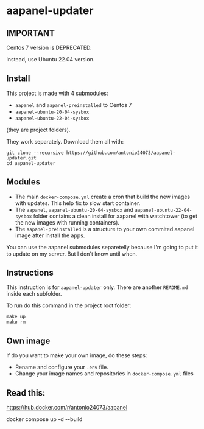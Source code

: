 # aapanel-updater

## IMPORTANT

Centos 7 version is DEPRECATED. 

Instead, use Ubuntu 22.04 version.


## Install 

This project is made with 4 submodules: 

- `aapanel` and `aapanel-preinstalled` to Centos 7 
- `aapanel-ubuntu-20-04-sysbox` 
- `aapanel-ubuntu-22-04-sysbox`  

(they are project folders). 

They work separately. Download them all with:

```
git clone --recursive https://github.com/antonio24073/aapanel-updater.git
cd aapanel-updater
```

## Modules

- The main `docker-compose.yml` create a cron that build the new images with updates. This help fix to slow start container. 
- The `aapanel`, `aapanel-ubuntu-20-04-sysbox` and `aapanel-ubuntu-22-04-sysbox` folder contains a clean install for aapanel with watchtower (to get the new images with running containers). 
- The `aapanel-preinstalled` is a structure to your own commited aapanel image after install the apps.

You can use the aapanel submodules separetelly because I'm going to put it to update on my server. But I don't know until when.


## Instructions

This instruction is for `aapanel-updater` only. There are another `README.md` inside each subfolder.

To run do this command in the project root folder:

```
make up
make rm
```

## Own image

If do you want to make your own image, do these steps:
- Rename and configure your `.env` file.
- Change your image names and repositories in `docker-compose.yml` files 

## Read this:

https://hub.docker.com/r/antonio24073/aapanel

docker compose up -d --build
